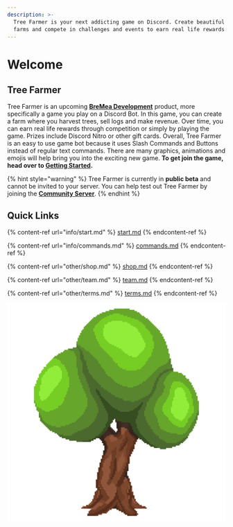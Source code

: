 ```yaml
---
description: >-
  Tree Farmer is your next addicting game on Discord. Create beautiful tree
  farms and compete in challenges and events to earn real life rewards.
---
```


# Welcome

## Tree Farmer

Tree Farmer is an upcoming [**BreMea Development**](https://bremea.com) product, more specifically a game you play on a Discord Bot. In this game, you can create a farm where you harvest trees, sell logs and make revenue. Over time, you can earn real life rewards through competition or simply by playing the game. Prizes include Discord Nitro or other gift cards. Overall, Tree Farmer is an easy to use game bot because it uses Slash Commands and Buttons instead of regular text commands. There are many graphics, animations and emojis will help bring you into the exciting new game. **To get join the game, head over to **[**Getting Started**](info/start.md#starting-a-tree-farm)**.**

{% hint style="warning" %}
Tree Farmer is currently in **public beta** and cannot be invited to your server. You can help test out Tree Farmer by joining the [**Community Server**](https://treefarmer.xyz/discord).
{% endhint %}

## Quick Links

{% content-ref url="info/start.md" %}
[start.md](info/start.md)
{% endcontent-ref %}

{% content-ref url="info/commands.md" %}
[commands.md](info/commands.md)
{% endcontent-ref %}

{% content-ref url="other/shop.md" %}
[shop.md](other/shop.md)
{% endcontent-ref %}

{% content-ref url="other/team.md" %}
[team.md](other/team.md)
{% endcontent-ref %}

{% content-ref url="other/terms.md" %}
[terms.md](other/terms.md)
{% endcontent-ref %}

![](.gitbook/assets/treefarmer.png)
